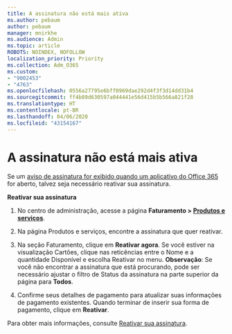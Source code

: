 ```yaml
---
title: A assinatura não está mais ativa
ms.author: pebaum
author: pebaum
manager: mnirkhe
ms.audience: Admin
ms.topic: article
ROBOTS: NOINDEX, NOFOLLOW
localization_priority: Priority
ms.collection: Adm_O365
ms.custom:
- "9002453"
- "4763"
ms.openlocfilehash: 0556a27795e6bff0969dae292d4f3f3d14dd31b4
ms.sourcegitcommit: ff4b89d630597a044441e56d415b5b566a821f28
ms.translationtype: HT
ms.contentlocale: pt-BR
ms.lasthandoff: 04/06/2020
ms.locfileid: "43154167"
---
```

# <a name="subscription-no-longer-active"></a>A assinatura não está mais ativa

Se um [aviso de assinatura for exibido quando um aplicativo do Office 365](https://support.office.com/article/A-subscription-notice-appears-when-I-open-an-Office-365-application-4CABE32C-F594-4C0E-9191-3D3ADE10CCEB) for aberto, talvez seja necessário reativar sua assinatura.

**Reativar sua assinatura**

1. No centro de administração, acesse a página **Faturamento > [Produtos e serviços](https://go.microsoft.com/fwlink/p/?linkid=842054)**.

2. Na página Produtos e serviços, encontre a assinatura que quer reativar.

3. Na seção Faturamento, clique em **Reativar agora**.  Se você estiver na visualização Cartões, clique nas reticências entre o Nome e a quantidade Disponível e escolha Reativar no menu. **Observação**: Se você não encontrar a assinatura que está procurando, pode ser necessário ajustar o filtro de Status da assinatura na parte superior da página para **Todos**.

4. Confirme seus detalhes de pagamento para atualizar suas informações de pagamento existentes. Quando terminar de inserir sua forma de pagamento, clique em **Reativar**.

Para obter mais informações, consulte [Reativar sua assinatura](https://docs.microsoft.com/office365/admin/subscriptions-and-billing/reactivate-your-subscription). 
